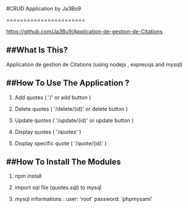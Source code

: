 #CRUD Application by Ja3Bu9

=======================

https://github.com/Ja3Bu9/Application-de-gestion-de-Citations


##What Is This?
-------------

Application de gestion de Citations (using nodejs , expressjs and mysql)


##How To Use The Application ?
-----------------------

1. Add quotes ( '/' or add button )

2. Delete quotes ( '/delete/(id)' or delete button )

3. Update quotes ( '/update/(id)' or update button )

4. Display quotes ( '/quotes' )

5. Display specific quote ( '/quote/(id)' )


##How To Install The Modules
--------------------------

 
1. npm install 

2. import sql file (quotes.sql) to mysql 

3. mysql informations :
    user: 'root'
    password: 'phpmysami'
